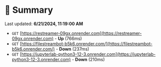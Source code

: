 # 📖 Summary
Last updated: **6/21/2024, 11:19:00 AM**

- `GET` [https://restreamer-09gx.onrender.com](https://restreamer-09gx.onrender.com) - **Up** (766ms)
- `GET` [https://filestreambot-b5k6.onrender.com/](https://filestreambot-b5k6.onrender.com/) - **Down** (237ms)
- `GET` [https://jupyterlab-python3-12-3.onrender.com](https://jupyterlab-python3-12-3.onrender.com) - **Down** (210ms)
